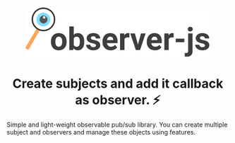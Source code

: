 <br />
<p align="center">
  <a href="https://github.com/chakra-ui/chakra-ui/tree/master/logo">
    <img src="/logo.png" alt="observer-js" />
  </a>
</p>

<h1 align="center">Create subjects and add it callback as observer. ⚡️</h1>

Simple and light-weight observable pub/sub library. You can create multiple subject and observers and manage these objects using features.

